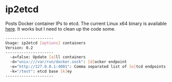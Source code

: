 # ip2etcd
Posts Docker container IPs to etcd.  The current Linux x64 binary is available [here](https://github.com/colebrumley/ip2etcd/blob/master/bin/ip2etcd?raw=true).  It works but I need to clean up the code some.

```sh
---------------------
Usage: ip2etcd [options] containers
Version: 0.2
---------------------
  -a=false: Update [a]ll containers
  -d="unix:///var/run/docker.sock": [d]ocker endpoint
  -e="http://127.0.0.1:4001": Comma separated list of [e]tcd endpoints
  -k="/test": etcd base [k]ey
---------------------
```
